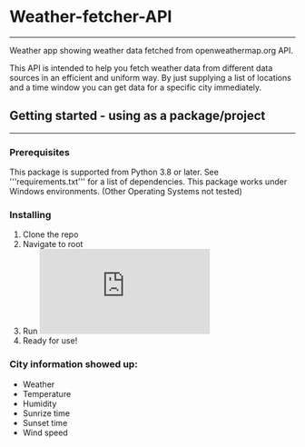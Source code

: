 # Weather-fetcher-API
---
Weather app showing weather data fetched from openweathermap.org API.

This API is intended to help you fetch weather data from different data sources in an efficient and uniform way. By just supplying a list of locations and a time window you can get data for a specific city immediately.

## Getting started - using as a package/project
---
### Prerequisites
This package is supported from Python 3.8 or later. See '''requirements.txt''' for a list of dependencies. This package works under Windows environments. (Other Operating Systems not tested)

### Installing

1. Clone the repo
2. Navigate to root
3. Run ![main file](https://github.com/Kate-Pol/Weather-fetcher-API/blob/main/main.py)
4. Ready for use!

### City information showed up: 

- Weather
- Temperature
- Humidity
- Sunrize time
- Sunset time
- Wind speed
